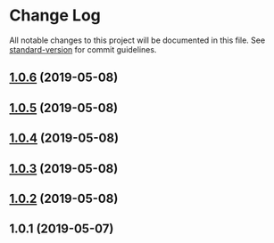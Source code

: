 # Change Log

All notable changes to this project will be documented in this file. See [standard-version](https://github.com/conventional-changelog/standard-version) for commit guidelines.

<a name="1.0.6"></a>
## [1.0.6](https://github.com/YOUR_GITHUB_USER_NAME/crds-client-auth/compare/v1.0.5...v1.0.6) (2019-05-08)



<a name="1.0.5"></a>
## [1.0.5](https://github.com/YOUR_GITHUB_USER_NAME/crds-client-auth/compare/v1.0.4...v1.0.5) (2019-05-08)



<a name="1.0.4"></a>
## [1.0.4](https://github.com/YOUR_GITHUB_USER_NAME/crds-client-auth/compare/v1.0.3...v1.0.4) (2019-05-08)



<a name="1.0.3"></a>
## [1.0.3](https://github.com/YOUR_GITHUB_USER_NAME/crds-client-auth/compare/v1.0.2...v1.0.3) (2019-05-08)



<a name="1.0.2"></a>
## [1.0.2](https://github.com/YOUR_GITHUB_USER_NAME/crds-client-auth/compare/v1.0.1...v1.0.2) (2019-05-08)



<a name="1.0.1"></a>
## 1.0.1 (2019-05-07)
